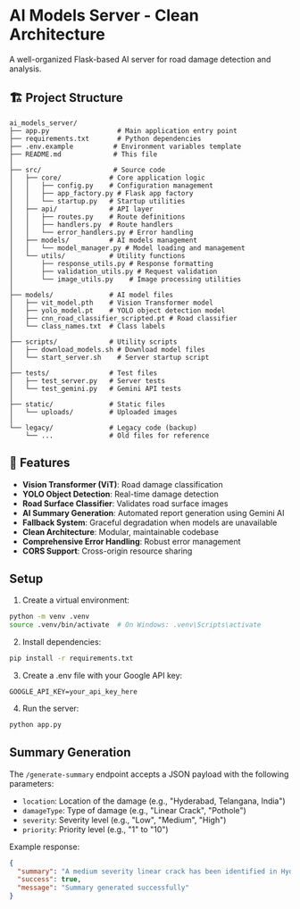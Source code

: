 # AI Models Server - Clean Architecture

A well-organized Flask-based AI server for road damage detection and analysis.

## 🏗️ Project Structure

```
ai_models_server/
├── app.py                 # Main application entry point
├── requirements.txt       # Python dependencies
├── .env.example          # Environment variables template
├── README.md             # This file
│
├── src/                  # Source code
│   ├── core/            # Core application logic
│   │   ├── config.py    # Configuration management
│   │   ├── app_factory.py # Flask app factory
│   │   └── startup.py   # Startup utilities
│   ├── api/             # API layer
│   │   ├── routes.py    # Route definitions
│   │   ├── handlers.py  # Route handlers
│   │   └── error_handlers.py # Error handling
│   ├── models/          # AI models management
│   │   └── model_manager.py # Model loading and management
│   └── utils/           # Utility functions
│       ├── response_utils.py # Response formatting
│       ├── validation_utils.py # Request validation
│       └── image_utils.py    # Image processing utilities
│
├── models/              # AI model files
│   ├── vit_model.pth    # Vision Transformer model
│   ├── yolo_model.pt    # YOLO object detection model
│   ├── cnn_road_classifier_scripted.pt # Road classifier
│   └── class_names.txt  # Class labels
│
├── scripts/             # Utility scripts
│   ├── download_models.sh # Download model files
│   └── start_server.sh    # Server startup script
│
├── tests/               # Test files
│   ├── test_server.py   # Server tests
│   └── test_gemini.py   # Gemini API tests
│
├── static/              # Static files
│   └── uploads/         # Uploaded images
│
└── legacy/              # Legacy code (backup)
    └── ...              # Old files for reference
```

## 🚀 Features

- **Vision Transformer (ViT)**: Road damage classification
- **YOLO Object Detection**: Real-time damage detection  
- **Road Surface Classifier**: Validates road surface images
- **AI Summary Generation**: Automated report generation using Gemini AI
- **Fallback System**: Graceful degradation when models are unavailable
- **Clean Architecture**: Modular, maintainable codebase
- **Comprehensive Error Handling**: Robust error management
- **CORS Support**: Cross-origin resource sharing

## Setup

1. Create a virtual environment:
```bash
python -m venv .venv
source .venv/bin/activate  # On Windows: .venv\Scripts\activate
```

2. Install dependencies:
```bash
pip install -r requirements.txt
```

3. Create a .env file with your Google API key:
```
GOOGLE_API_KEY=your_api_key_here
```

4. Run the server:
```bash
python app.py
```

## Summary Generation

The `/generate-summary` endpoint accepts a JSON payload with the following parameters:
- `location`: Location of the damage (e.g., "Hyderabad, Telangana, India")
- `damageType`: Type of damage (e.g., "Linear Crack", "Pothole")
- `severity`: Severity level (e.g., "Low", "Medium", "High")
- `priority`: Priority level (e.g., "1" to "10")

Example response:
```json
{
  "summary": "A medium severity linear crack has been identified in Hyderabad, Telangana, India. This damage has been assigned a priority level of 5, indicating moderate urgency. Immediate assessment is recommended to prevent further deterioration of the road surface. Traffic in the affected area remains manageable, but the damage requires attention within the next maintenance cycle.",
  "success": true,
  "message": "Summary generated successfully"
}
```

